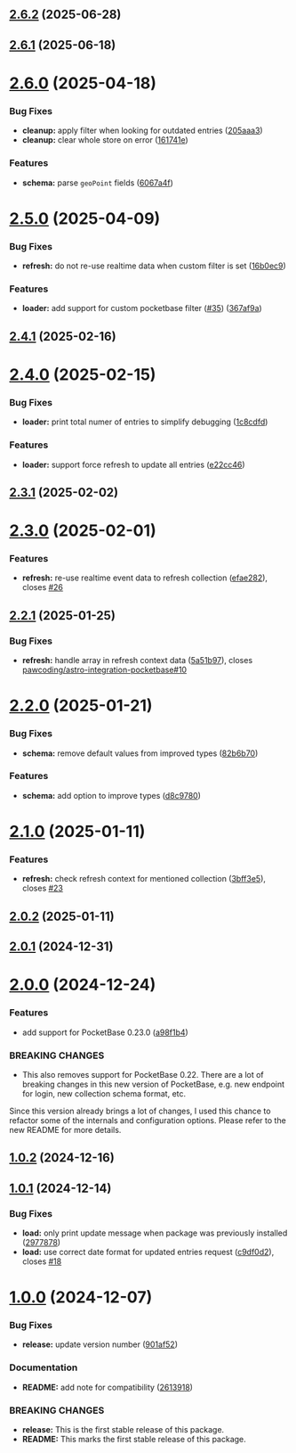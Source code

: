 ## [2.6.2](https://github.com/pawcoding/astro-loader-pocketbase/compare/v2.6.1...v2.6.2) (2025-06-28)

## [2.6.1](https://github.com/pawcoding/astro-loader-pocketbase/compare/v2.6.0...v2.6.1) (2025-06-18)

# [2.6.0](https://github.com/pawcoding/astro-loader-pocketbase/compare/v2.5.0...v2.6.0) (2025-04-18)


### Bug Fixes

* **cleanup:** apply filter when looking for outdated entries ([205aaa3](https://github.com/pawcoding/astro-loader-pocketbase/commit/205aaa3af8a568600df8c1c03a31df00bbc3dc7a))
* **cleanup:** clear whole store on error ([161741e](https://github.com/pawcoding/astro-loader-pocketbase/commit/161741e952b2a754932364c392b155f4040619a8))


### Features

* **schema:** parse `geoPoint` fields ([6067a4f](https://github.com/pawcoding/astro-loader-pocketbase/commit/6067a4ff4ff331177e2688477355a4649526cc17))

# [2.5.0](https://github.com/pawcoding/astro-loader-pocketbase/compare/v2.4.1...v2.5.0) (2025-04-09)


### Bug Fixes

* **refresh:** do not re-use realtime data when custom filter is set ([16b0ec9](https://github.com/pawcoding/astro-loader-pocketbase/commit/16b0ec9033150ce9c10aa1d0baf68a54afa92e93))


### Features

* **loader:** add support for custom pocketbase filter ([#35](https://github.com/pawcoding/astro-loader-pocketbase/issues/35)) ([367af9a](https://github.com/pawcoding/astro-loader-pocketbase/commit/367af9a15ce18cf3b6c815e3fd88cdd324924a14))

## [2.4.1](https://github.com/pawcoding/astro-loader-pocketbase/compare/v2.4.0...v2.4.1) (2025-02-16)

# [2.4.0](https://github.com/pawcoding/astro-loader-pocketbase/compare/v2.3.1...v2.4.0) (2025-02-15)


### Bug Fixes

* **loader:** print total numer of entries to simplify debugging ([1c8cdfd](https://github.com/pawcoding/astro-loader-pocketbase/commit/1c8cdfdecf27ef5ce73e77fe17d3e43cdbc846a0))


### Features

* **loader:** support force refresh to update all entries ([e22cc46](https://github.com/pawcoding/astro-loader-pocketbase/commit/e22cc4692d6bde95ffecb341d260899410a3bbe4))

## [2.3.1](https://github.com/pawcoding/astro-loader-pocketbase/compare/v2.3.0...v2.3.1) (2025-02-02)

# [2.3.0](https://github.com/pawcoding/astro-loader-pocketbase/compare/v2.2.1...v2.3.0) (2025-02-01)


### Features

* **refresh:** re-use realtime event data to refresh collection ([efae282](https://github.com/pawcoding/astro-loader-pocketbase/commit/efae2826ad93da4d4fa918a6614dcffe1135934a)), closes [#26](https://github.com/pawcoding/astro-loader-pocketbase/issues/26)

## [2.2.1](https://github.com/pawcoding/astro-loader-pocketbase/compare/v2.2.0...v2.2.1) (2025-01-25)


### Bug Fixes

* **refresh:** handle array in refresh context data ([5a51b97](https://github.com/pawcoding/astro-loader-pocketbase/commit/5a51b97a9fbf1d46b62ec5a41a9a8418a3d04a13)), closes [pawcoding/astro-integration-pocketbase#10](https://github.com/pawcoding/astro-integration-pocketbase/issues/10)

# [2.2.0](https://github.com/pawcoding/astro-loader-pocketbase/compare/v2.1.0...v2.2.0) (2025-01-21)


### Bug Fixes

* **schema:** remove default values from improved types ([82b6b70](https://github.com/pawcoding/astro-loader-pocketbase/commit/82b6b70273169bf74f37bcbdd3377c63486f971e))


### Features

* **schema:** add option to improve types ([d8c9780](https://github.com/pawcoding/astro-loader-pocketbase/commit/d8c9780b202cc2a55e651fb90f26a379be5bb7b5))

# [2.1.0](https://github.com/pawcoding/astro-loader-pocketbase/compare/v2.0.2...v2.1.0) (2025-01-11)


### Features

* **refresh:** check refresh context for mentioned collection ([3bff3e5](https://github.com/pawcoding/astro-loader-pocketbase/commit/3bff3e509b00e0ade1f4389bf33ceae2adf45f43)), closes [#23](https://github.com/pawcoding/astro-loader-pocketbase/issues/23)

## [2.0.2](https://github.com/pawcoding/astro-loader-pocketbase/compare/v2.0.1...v2.0.2) (2025-01-11)

## [2.0.1](https://github.com/pawcoding/astro-loader-pocketbase/compare/v2.0.0...v2.0.1) (2024-12-31)

# [2.0.0](https://github.com/pawcoding/astro-loader-pocketbase/compare/v1.0.2...v2.0.0) (2024-12-24)


### Features

* add support for PocketBase 0.23.0 ([a98f1b4](https://github.com/pawcoding/astro-loader-pocketbase/commit/a98f1b41d07bd66aca244f1ed2f473027d011be2))


### BREAKING CHANGES

* This also removes support for PocketBase 0.22.
There are a lot of breaking changes in this new version of PocketBase,
e.g. new endpoint for login, new collection schema format, etc.

Since this version already brings a lot of changes, I used this chance
to refactor some of the internals and configuration options. Please
refer to the new README for more details.

## [1.0.2](https://github.com/pawcoding/astro-loader-pocketbase/compare/v1.0.1...v1.0.2) (2024-12-16)

## [1.0.1](https://github.com/pawcoding/astro-loader-pocketbase/compare/v1.0.0...v1.0.1) (2024-12-14)


### Bug Fixes

* **load:** only print update message when package was previously installed ([2977878](https://github.com/pawcoding/astro-loader-pocketbase/commit/29778788d0d4081406370c627d526e1c06f7c2f2))
* **load:** use correct date format for updated entries request ([c9df0d2](https://github.com/pawcoding/astro-loader-pocketbase/commit/c9df0d2f4638fac1aabfbc2b90ff0dd6336668fa)), closes [#18](https://github.com/pawcoding/astro-loader-pocketbase/issues/18)

# [1.0.0](https://github.com/pawcoding/astro-loader-pocketbase/compare/v0.5.0...v1.0.0) (2024-12-07)


### Bug Fixes

* **release:** update version number ([901af52](https://github.com/pawcoding/astro-loader-pocketbase/commit/901af52bfd91dc970e8bcee6fffcf8aaae97c75f))


### Documentation

* **README:** add note for compatibility ([2613918](https://github.com/pawcoding/astro-loader-pocketbase/commit/261391897ad6984eebbaf7bbb8195ada2382eb67))


### BREAKING CHANGES

* **release:** This is the first stable release of this package.
* **README:** This marks the first stable release of this package.
